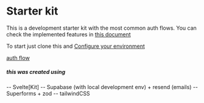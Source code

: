 # Starter kit

This is a development starter kit with the most common auth flows. You can check the implemented features in [this document](md/features.md)

To start just clone this and [Configure your environment](md/env-configuration.md)

[auth flow](md/auth-flow.md)

##### this was created using

-- Svelte[Kit]
-- Supabase (with local development env) + resend (emails)
-- Superforms + zod
-- tailwindCSS

